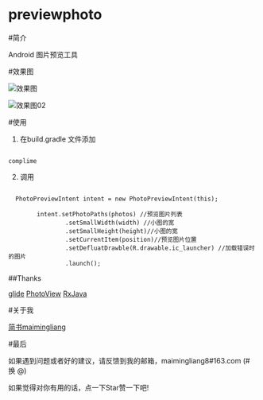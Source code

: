 # previewphoto

#简介

Android 图片预览工具

#效果图

![效果图](https://github.com/maimingliang/previewphoto/blob/master/002.gif)

![效果图02](https://github.com/maimingliang/previewphoto/blob/master/001.gif)


#使用

1. 在build.gradle 文件添加

```code

complime

```

2. 调用

```code

  PhotoPreviewIntent intent = new PhotoPreviewIntent(this);

        intent.setPhotoPaths(photos) //预览图片列表
                .setSmallWidth(width) //小图的宽
                .setSmallHeight(height)//小图的宽
                .setCurrentItem(position)//预览图片位置
                .setDefluatDrawble(R.drawable.ic_launcher) //加载错误时的图片
                .launch();

```


##Thanks


[glide](https://github.com/bumptech/glide)
[PhotoView](https://github.com/chrisbanes/PhotoView)
[RxJava](https://github.com/ReactiveX/RxJava)


#关于我

[简书maimingliang](http://www.jianshu.com/users/141bda5f1c5c/latest_articles)


#最后

如果遇到问题或者好的建议，请反馈到我的邮箱，maimingliang8#163.com (# 换 @)

如果觉得对你有用的话，点一下Star赞一下吧!


